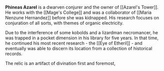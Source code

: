 **Phineas Azarel** is a dwarven conjurer and the owner of [[Azarel's Tower]]. He works with the [[Mage's College]] and was a collaborator of [[Maria Nenzune Hernandez]] before she was kidnapped. His research focuses on conjuration of all sorts, with themes of organic electricity.

Due to the interference of some kobolds and a lizardman necromancer, he was trapped in a pocket dimension in his library for five years. In that time, he continued his most recent research - the [[Eye of Etheril]] - and eventually was able to discern its location from a collection of historical records.

The relic is an artifact of divination first and foremost, 
